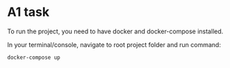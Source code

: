 # A1 task


To run the project, you need to have docker and docker-compose installed.

In your terminal/console, navigate to root project folder and run command:
```
docker-compose up
```
